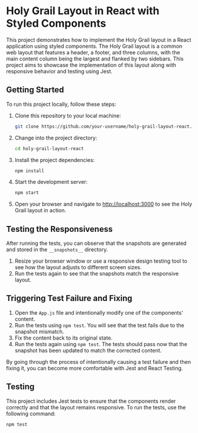 # Holy Grail Layout in React with Styled Components

This project demonstrates how to implement the Holy Grail layout in a React application using styled components. The Holy Grail layout is a common web layout that features a header, a footer, and three columns, with the main content column being the largest and flanked by two sidebars. This project aims to showcase the implementation of this layout along with responsive behavior and testing using Jest.

## Getting Started

To run this project locally, follow these steps:

1. Clone this repository to your local machine:

   ```bash
   git clone https://github.com/your-username/holy-grail-layout-react.git
   ```

2. Change into the project directory:

   ```bash
   cd holy-grail-layout-react
   ```

3. Install the project dependencies:

   ```bash
   npm install
   ```

4. Start the development server:

   ```bash
   npm start
   ```

5. Open your browser and navigate to [http://localhost:3000](http://localhost:3000) to see the Holy Grail layout in action.

## Testing the Responsiveness

After running the tests, you can observe that the snapshots are generated and stored in the `__snapshots__` directory.

1. Resize your browser window or use a responsive design testing tool to see how the layout adjusts to different screen sizes.
2. Run the tests again to see that the snapshots match the responsive layout.

## Triggering Test Failure and Fixing

1. Open the `App.js` file and intentionally modify one of the components' content.
2. Run the tests using `npm test`. You will see that the test fails due to the snapshot mismatch.
3. Fix the content back to its original state.
4. Run the tests again using `npm test`. The tests should pass now that the snapshot has been updated to match the corrected content.

By going through the process of intentionally causing a test failure and then fixing it, you can become more comfortable with Jest and React Testing.

## Testing

This project includes Jest tests to ensure that the components render correctly and that the layout remains responsive. To run the tests, use the following command:

```bash
npm test
```
